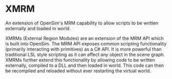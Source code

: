 XMRM
====

An extension of OpenSim's MRM capability to allow scripts to be written externally and loaded in world.

XMRMs (External Region Modules) are an extension of the MRM API which is built into OpenSim. The MRM API exposes common scripting functionality (primarily interacting with primitives) as a C# API. It is more powerful than traditional LSL style scripting as it can affect any object in the scene graph. XMRMs further extend this functionality by allowing code to be written externally, compiled to a DLL and then loaded in world. This code can then be recompiled and reloaded without ever restarting the virtual world.
